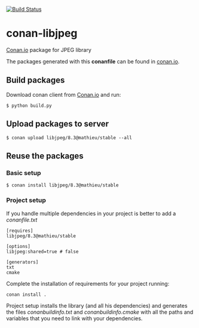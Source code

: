 [![Build Status](https://travis-ci.org/mathieu/conan-libjpeg.svg)](https://travis-ci.org/mathieu/conan-libjpeg)

conan-libjpeg
=============

[Conan.io](https://conan.io) package for JPEG library

The packages generated with this **conanfile** can be found in [conan.io](https://conan.io/source/libjpeg/8.3/mathieu/stable).

Build packages
--------------

Download conan client from [Conan.io](https://conan.io) and run:

```
$ python build.py
```

Upload packages to server
-------------------------

```
$ conan upload libjpeg/8.3@mathieu/stable --all
```

Reuse the packages
------------------

### Basic setup

```
$ conan install libjpeg/8.3@mathieu/stable
```

### Project setup

If you handle multiple dependencies in your project is better to add a *conanfile.txt*

```
[requires]
libjpeg/8.3@mathieu/stable

[options]
libjpeg:shared=true # false

[generators]
txt
cmake
```

Complete the installation of requirements for your project running:</small></span>

```
conan install .
```

Project setup installs the library (and all his dependencies) and generates the files *conanbuildinfo.txt* and *conanbuildinfo.cmake* with all the paths and variables that you need to link with your dependencies.
